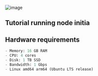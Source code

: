 ![image](https://github.com/xtgz/Initia-node-/assets/141474535/f75de06b-af3d-47ed-9084-212485dfcecb)

## Tutorial running node initia

## Hardware requirements
```py
- Memory: 16 GB RAM
- CPU: 4 cores
- Disk: 1 TB SSD
- Bandwidth: 1 Gbps
- Linux amd64 arm64 (Ubuntu LTS release)
```
